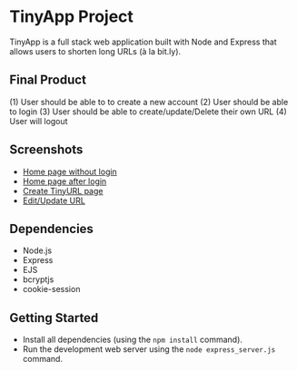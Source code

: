 # TinyApp Project

TinyApp is a full stack web application built with Node and Express that allows users to shorten long URLs (à la bit.ly).

## Final Product

(1) User should be able to to create a new account
(2) User should be able to login 
(3) User should be able to create/update/Delete their own URL
(4) User will logout 

## Screenshots
- [Home page without login](https://github.com/Momowaz/tinyapp/blob/master/docs/urls-page.png)
- [Home page after login](https://github.com/Momowaz/tinyapp/blob/master/docs/logged-in-page.png)
- [Create TinyURL page](https://github.com/Momowaz/tinyapp/blob/master/docs/create-newURL.png)
- [Edit/Update URL](https://github.com/Momowaz/tinyapp/blob/master/docs/edit-page.png)


## Dependencies

- Node.js
- Express
- EJS
- bcryptjs
- cookie-session

## Getting Started

- Install all dependencies (using the `npm install` command).
- Run the development web server using the `node express_server.js` command.